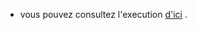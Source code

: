 - vous pouvez consultez l'execution [d'ici](https://drive.google.com/file/d/1f-saRmxVay-OMONp8yLFl4LqO07PtQgR/view?usp=sharing) .
